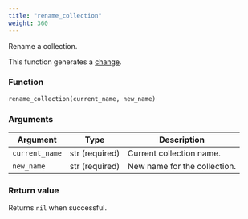 ```yaml
---
title: "rename_collection"
weight: 360
---
```


Rename a collection.

This function generates a [change](../../overview/changes).

### Function

`rename_collection(current_name, new_name)`

### Arguments

Argument | Type | Description
-------- | ---- | -----------
`current_name` | str (required) | Current collection name.
`new_name` | str (required) | New name for the collection.

### Return value

Returns `nil` when successful.
